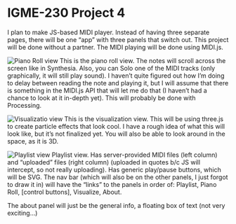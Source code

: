 # IGME-230 Project 4

I plan to make JS-based MIDI player. Instead of having three separate pages, there will be one “app” with three panels that switch out. This project will be done without a partner. The MIDI playing will be done using MIDI.js.

![Piano Roll view](https://github.com/ctm2142/igme230-proj4/proposal/PianoRoll.png)
This is the piano roll view. The notes will scroll across the screen like in Synthesia. Also, you can Solo one of the MIDI tracks (only graphically, it will still play sound). I haven’t quite figured out how I’m doing to delay between reading the note and playing it, but I will assume that there is something in the MIDI.js API that will let me do that (I haven’t had a chance to look at it in-depth yet). This will probably be done with Processing.

![Visualizatio view](https://github.com/ctm2142/igme230-proj4/proposal/Visualize.png)
This is the visualization view. This will be using three.js to create particle effects that look cool. I have a rough idea of what this will look like, but it’s not finalized yet. You will also be able to look around in the space, as it is 3D.

![Playlist view](https://github.com/ctm2142/igme230-proj4/proposal/Playlist.png)
Playlist view. Has server-provided MIDI files (left column) and “uploaded” files (right column) (uploaded in quotes b/c JS will intercept, so not really uploading). Has generic play/pause buttons, which will be SVG. The nav bar (which will also be on the other panels, I just forgot to draw it in) will have the “links” to the panels in order of: Playlist, Piano Roll, [control buttons], Visualize, About.

The about panel will just be the general info, a floating box of text (not very exciting…)
